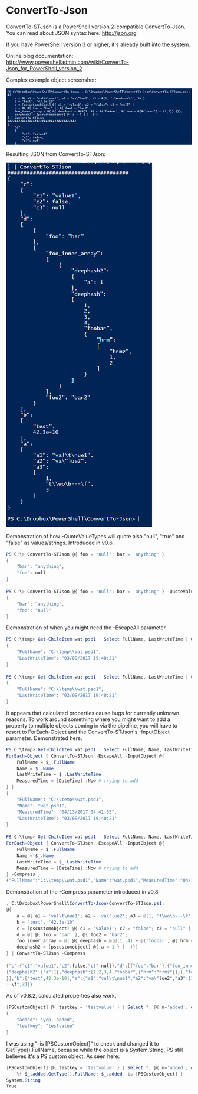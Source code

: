# ConvertTo-Json

ConvertTo-STJson is a PowerShell version 2-compatible ConvertTo-Json. You can read about JSON syntax here: http://json.org

If you have PowerShell version 3 or higher, it's already built into the system.

Online blog documentation: http://www.powershelladmin.com/wiki/ConvertTo-Json_for_PowerShell_version_2

Complex example object screenshot:

![alt tag](/ConvertTo-STJson-complex-structure-example.png)

Resulting JSON from ConvertTo-STJson:

![alt tag](/ConvertTo-STJson-complex-structure-json-output-example.png)

Demonstration of how -QuoteValueTypes will quote also "null", "true" and "false" as values/strings. Introduced in v0.6.

```powershell
PS C:\> ConvertTo-STJson @{ foo = 'null'; bar = 'anything' }
{
    "bar": "anything",
    "foo": null
}

PS C:\> ConvertTo-STJson @{ foo = 'null'; bar = 'anything' } -QuoteValueTypes
{
    "bar": "anything",
    "foo": "null"
}
```
Demonstration of when you might need the -EscapeAll parameter.

```powershell
PS C:\temp> Get-ChildItem wat.psd1 | Select FullName, LastWriteTime | ConvertTo-STJson
{
    "FullName": "C:\temp\\wat.psd1",
    "LastWriteTime": "03/09/2017 19:40:21"
}

PS C:\temp> Get-ChildItem wat.psd1 | Select FullName, LastWriteTime | ConvertTo-STJson -EscapeAll
{
    "FullName": "C:\\temp\\wat.psd1",
    "LastWriteTime": "03/09/2017 19:40:21"
}
```

It appears that calculated properties cause bugs for currently unknown reasons. To work around something where you might want to add a property to multiple objects coming in via the pipeline, you will have to resort to ForEach-Object and the ConvertTo-STJson's -InputObject parameter. Demonstrated here.

```powershell
PS C:\temp> Get-ChildItem wat.psd1 | Select FullName, Name, LastWriteTime |
ForEach-Object { ConvertTo-STJson -EscapeAll -InputObject @{
    FullName = $_.FullName
    Name = $_.Name
    LastWriteTime = $_.LastWriteTime
    MeasuredTime = [DateTime]::Now # trying to add
} }
{
    "FullName": "C:\\temp\\wat.psd1",
    "Name": "wat.psd1",
    "MeasuredTime": "04/13/2017 04:41:55",
    "LastWriteTime": "03/09/2017 19:40:21"
}

PS C:\temp> Get-ChildItem wat.psd1 | Select FullName, Name, LastWriteTime |
ForEach-Object { ConvertTo-STJson -EscapeAll -InputObject @{
    FullName = $_.FullName
    Name = $_.Name
    LastWriteTime = $_.LastWriteTime
    MeasuredTime = [DateTime]::Now # trying to add
} -Compress }
{"FullName":"C:\\temp\\wat.psd1","Name":"wat.psd1","MeasuredTime":"04/13/2017 04:42:29","LastWriteTime":"03/09/2017 19:40:21"}
```

Demonstration of the -Compress parameter introduced in v0.8.

```powershell
. C:\Dropbox\PowerShell\ConvertTo-Json\ConvertTo-STJson.ps1;
@{
    a = @{ a1 = 'val\t\nue1'; a2 = 'va\"lue2'; a3 = @(1, 't\wo\b---\f', 3) }
    b = "test", "42.3e-10"
    c = [pscustomobject] @{ c1 = 'value1'; c2 = "false"; c3 = "null" }
    d = @( @{ foo = 'bar' }, @{ foo2 = 'bar2';
    foo_inner_array = @( @{ deephash = @(@(1..4) + @('foobar', @{ hrm = 'hrmz' }));
    deephash2 = [pscustomobject] @{ a = 1 } }  )})
} | ConvertTo-STJson -Compress

{"c":{"c1":"value1","c2":false,"c3":null},"d":[{"foo":"bar"},{"foo_inner_array":[
{"deephash2":{"a":1},"deephash":[1,2,3,4,"foobar",{"hrm":"hrmz"}]}],"foo2":"bar2"
}],"b":["test",42.3e-10],"a":{"a1":"val\t\nue1","a2":"va\"lue2","a3":[1,"t\\wo\b-
--\f",3]}}
```

As of v0.8.2, calculated properties also work.

```powershell
[PSCustomObject] @{ testkey = 'testvalue' } | Select *, @{ n='added'; e={'yep, added'}} | ConvertTo-STJson
{
    "added": "yep, added",
    "testkey": "testvalue"
}
```

I was using "-is [PSCustomObject]" to check and changed it to GetType().FullName, because while the object is a System.String, PS still believes it's a PS custom object. As seen here:

```powershell
[PSCustomObject] @{ testkey = 'testvalue' } | Select *, @{ n='added'; e={'yep, added'}} |
    %{ $_.added.GetType().FullName; $_.added -is [PSCustomObject] }
System.String
True
```
